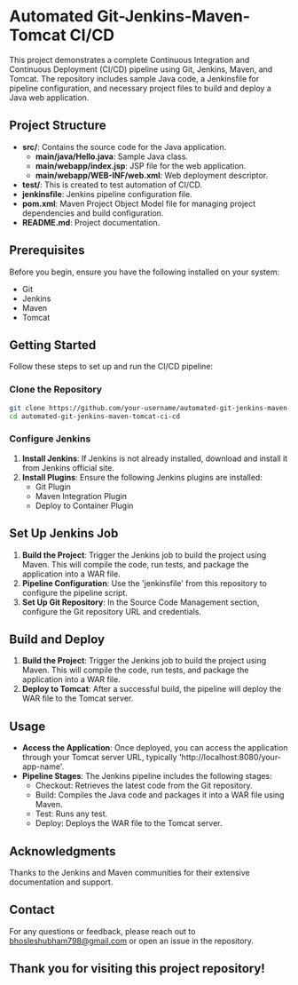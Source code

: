 # Automated Git-Jenkins-Maven-Tomcat CI/CD

This project demonstrates a complete Continuous Integration and Continuous Deployment (CI/CD) pipeline using Git, Jenkins, Maven, and Tomcat. The repository includes sample Java code, a Jenkinsfile for pipeline configuration, and necessary project files to build and deploy a Java web application.

## Project Structure

- **src/**: Contains the source code for the Java application.
  - **main/java/Hello.java**: Sample Java class.
  - **main/webapp/index.jsp**: JSP file for the web application.
  - **main/webapp/WEB-INF/web.xml**: Web deployment descriptor.
- **test/**: This is created to test automation of CI/CD.
- **jenkinsfile**: Jenkins pipeline configuration file.
- **pom.xml**: Maven Project Object Model file for managing project dependencies and build configuration.
- **README.md**: Project documentation.

## Prerequisites

Before you begin, ensure you have the following installed on your system:

- Git
- Jenkins
- Maven
- Tomcat

## Getting Started

Follow these steps to set up and run the CI/CD pipeline:

### Clone the Repository

```bash
git clone https://github.com/your-username/automated-git-jenkins-maven-tomcat-ci-cd.git
cd automated-git-jenkins-maven-tomcat-ci-cd
```

### Configure Jenkins

1. **Install Jenkins**: If Jenkins is not already installed, download and install it from Jenkins official site.
2. **Install Plugins**: Ensure the following Jenkins plugins are installed:
   - Git Plugin
   - Maven Integration Plugin
   - Deploy to Container Plugin

## Set Up Jenkins Job
1. **Build the Project**: Trigger the Jenkins job to build the project using Maven. This will compile the code, run tests, and package the application into a WAR file.
2. **Pipeline Configuration**: Use the 'jenkinsfile' from this repository to configure the pipeline script.
3. **Set Up Git Repository**: In the Source Code Management section, configure the Git repository URL and credentials.

## Build and Deploy
1. **Build the Project**: Trigger the Jenkins job to build the project using Maven. This will compile the code, run tests, and package the application into a WAR file.
2. **Deploy to Tomcat**: After a successful build, the pipeline will deploy the WAR file to the Tomcat server.

## Usage
- **Access the Application**: Once deployed, you can access the application through your Tomcat server URL, typically 'http://localhost:8080/your-app-name'.
- **Pipeline Stages**: The Jenkins pipeline includes the following stages:
  - Checkout: Retrieves the latest code from the Git repository.
  - Build: Compiles the Java code and packages it into a WAR file using Maven.
  - Test: Runs any test.
  - Deploy: Deploys the WAR file to the Tomcat server.
 
## Acknowledgments
Thanks to the Jenkins and Maven communities for their extensive documentation and support.

## Contact
For any questions or feedback, please reach out to bhosleshubham798@gmail.com or open an issue in the repository.

## Thank you for visiting this project repository!
